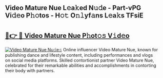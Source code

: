 ## Video Mature Nue L𝚎a𝚔ed N𝚞𝚍e - Part-vPG Vi𝚍𝚎o P𝚑𝚘tos - H𝚘𝚝 O𝚗𝚕yf𝚊ns L𝚎a𝚔s TFsiE

# <h2><a href="http://kf5us6.oniu.top/?m=Video+Mature+Nue">🔗👉 🔴 Video Mature Nue P𝚑ot𝚘𝚜 V𝚒d𝚎o</a></h2>

[![Video Mature Nue Nu𝚍e𝚜](https://i.imgur.com/0qMVB7G.gif)](http://kf5us6.oniu.top/?m=Video+Mature+Nue)
Online influencer Video Mature Nue, known for publishing dance and lifestyle content, including performances and vlogs on social media platforms. Skilled contortionist partner Video Mature Nue, celebrated for their remarkable abilities and accomplishments in contorting their body with partners.  
